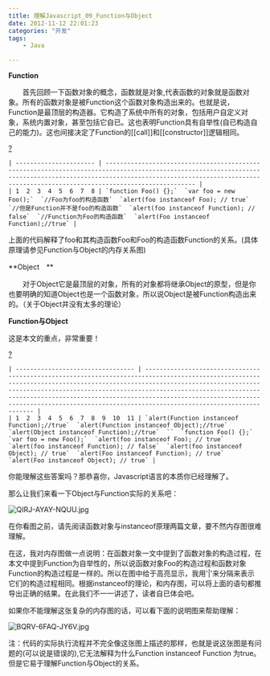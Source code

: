```yaml
---
title: 理解Javascript_09_Function与Object
date: 2012-11-12 22:01:23
categories: "开发"
tags:
	- Java

---
```


**Function**

　　首先回顾一下函数对象的概念，函数就是对象,代表函数的对象就是函数对象。所有的函数对象是被Function这个函数对象构造出来的。也就是说，Function是最顶层的构造器。它构造了系统中所有的对象，包括用户自定义对象，系统内置对象，甚至包括它自已。这也表明Function具有自举性(自已构造自己的能力)。这也间接决定了Function的\[\[call\]\]和\[\[constructor\]\]逻辑相同。

[?][Link 1]

    | ---------------------- | ------------------------------------------------------------------------------------------------------------------------------------------------------------------------------------------------------------------------------------------- |
    | 1  2  3  4  5  6  7  8 | `function Foo() {};`  `var foo = new Foo();`  `//Foo为foo的构造函数`  `alert(foo instanceof Foo); // true`  `//但是Function并不是foo的构造函数`  `alert(foo instanceof Function); // false`  `//Function为Foo的构造函数`  `alert(Foo instanceof Function);//true` |

上面的代码解释了foo和其构造函数Foo和Foo的构造函数Function的关系。(具体原理请参见Function与Object的内存关系图)

**Object　**

　　对于Object它是最顶层的对象，所有的对象都将继承Object的原型，但是你也要明确的知道Object也是一个函数对象，所以说Object是被Function构造出来的。（关于Object并没有太多的理论）

**Function与Object**

这是本文的重点，非常重要！

[?][Link 1]

    | --------------------------------- | ----------------------------------------------------------------------------------------------------------------------------------------------------------------------------------------------------------------------------------------------------------------------------------------------------------------------------------------------------------------------------------------------------- |
    | 1  2  3  4  5  6  7  8  9  10  11 | `alert(Function instanceof Function);//true`  `alert(Function instanceof Object);//true`  `alert(Object instanceof Function);//true`  ``  `function Foo() {};`  `var foo = new Foo();`  `alert(foo instanceof Foo); // true`  `alert(foo instanceof Function); // false`  `alert(foo instanceof Object); // true`  `alert(Foo instanceof Function); // true`  `alert(Foo instanceof Object); // true` |

你能理解这些答案吗？那恭喜你，Javascript语言的本质你已经理解了。

那么让我们来看一下Object与Function实际的关系吧：

![QIRJ-AYAY-NQUU.jpg][]

在你看图之前，请先阅读函数对象与instanceof原理两篇文章，要不然内存图很难理解。

在这，我对内存图做一点说明：在函数对象一文中提到了函数对象的构造过程，在本文中提到Function为自举性的，所以说函数对象Foo的构造过程和函数对象Function的构造过程是一样的。所以在图中给于高亮显示，我用'|'来分隔来表示它们的构造过程相同。根据instanceof的理论，和内存图，可以将上面的语句都推导出正确的结果。在此我们不一一讲述了，读者自已体会吧。

如果你不能理解这张复杂的内存图的话，可以看下面的说明图来帮助理解：

![BQRV-6FAQ-JY6V.jpg][]

注：代码的实际执行流程并不完全像这张图上描述的那样，也就是说这张图是有问题的(可以说是错误的),它无法解释为什么Function instanceof Function 为true。 但是它易于理解Function与Object的关系。


[Link 1]: http://www.cnblogs.com/fool/archive/2010/10/15/1851851.html#
[QIRJ-AYAY-NQUU.jpg]: /pro/os/crawler/QIRJ-AYAY-NQUU.jpg
[BQRV-6FAQ-JY6V.jpg]: /pro/os/crawler/BQRV-6FAQ-JY6V.jpg